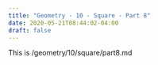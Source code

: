 ```yaml
---
title: "Geometry - 10 - Square - Part 8"
date: 2020-05-21T08:44:02-04:00
draft: false
---
```

This is /geometry/10/square/part8.md
